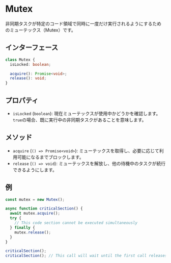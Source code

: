 # Mutex

非同期タスクが特定のコード領域で同時に一度だけ実行されるようにするためのミューテックス（Mutex）です。

## インターフェース

```typescript
class Mutex {
  isLocked: boolean;

  acquire(): Promise<void>;
  release(): void;
}
```

## プロパティ

- `isLocked` (`boolean`): 現在ミューテックスが使用中かどうかを確認します。`true`の場合、既に実行中の非同期タスクがあることを意味します。

## メソッド

- `acquire` (`() => Promise<void>`): ミューテックスを取得し、必要に応じて利用可能になるまでブロックします。
- `release` (`() => void`): ミューテックスを解放し、他の待機中のタスクが続行できるようにします。

## 例

```typescript
const mutex = new Mutex();

async function criticalSection() {
  await mutex.acquire();
  try {
    // This code section cannot be executed simultaneously
  } finally {
    mutex.release();
  }
}

criticalSection();
criticalSection(); // This call will wait until the first call releases the mutex.
```
